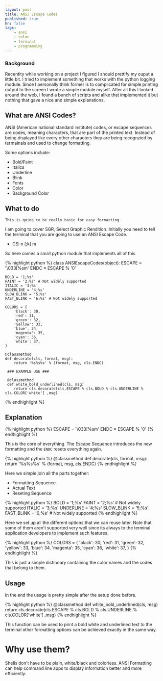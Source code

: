 ```yaml
---
layout: post
title: ANSI Escape Codes
published: true
hn: false
tags: 
    - ansi
    - color
    - terminal
    - programming
---
```


### Background

Recentlty while working on a project I figured I should prettify my ouput a little bit.
I tried to implement something that works with the python logging module. Since I personally think
former is to complicated for simple printing output to the screen I wrote a simple module myself.
After all this I looked around the web, I found a bunch of scripts and alike that implemented it but nothing that gave a nice and simple explanations.

## What are ANSI Codes?

ANSI (American national standard institute) codes, or escape sequences are codes, meaning characters, that are part of the printed text. Instead of being displayed like every other characters they are being recognzied by termainals and used to change formatting.

Some options include:

- Bold/Faint
- Italics
- Underline
- Blink
- Fonts
- Color
- Background Color

## What to do

    This is going to be really basic for easy formatting.

I am going to cover SGR, Select Graphic Rendition.
Initially you need to tell the terminal that you are going to use an ANSI Escape Code.

- CSI n [;k] m

So here comes a small python module that implements all of this.

{% highlight python %}
class ANSIEscapeCodes(object):
	ESCAPE = '\033[%sm'
	ENDC = ESCAPE % '0'

	BOLD = '1;%s'
	FAINT = '2;%s' # Not widely supported
	ITALIC = '3;%s'
	UNDERLINE = '4;%s'
	SLOW_BLINK = '5;%s'
	FAST_BLINK = '6;%s' # Not widely supported

	COLORS = {
		'black': 30,
		'red': 31,
		'green': 32,
		'yellow': 33,
		'blue': 34,
		'magenta': 35,
		'cyan': 36,
		'white': 37,
	}

	@classmethod
	def decorate(cls, format, msg):
		return '%s%s%s' % (format, msg, cls.ENDC)
	
	 ### EXAMPLE USE ###

	 @classmethod
	 def white_bold_underlined(cls, msg)
	 	return cls.decorate(cls.ESCAPE % cls.BOLD % cls.UNDERLINE % cls.COLOR['white'] ,msg)

{% endhighlight %}

## Explanation

{% highlight python %}
ESCAPE = '\033[%sm'
ENDC = ESCAPE % '0'
{% endhighlight %}

This is the core of everything. The Escape Sequence introduces the new formatting and the `ENDC` resets everything again.

{% highlight python %}
@classmethod
def decorate(cls, format, msg):
	return '%s%s%s' % (format, msg, cls.ENDC)
{% endhighlight %}

Here we simple join all the parts together:

- Formatting Sequence
- Actual Text
- Reseting Sequence

{% highlight python %}
BOLD = '1;%s'
FAINT = '2;%s' # Not widely supported
ITALIC = '3;%s'
UNDERLINE = '4;%s'
SLOW_BLINK = '5;%s'
FAST_BLINK = '6;%s' # Not widely supported
{% endhighlight %}

Here we set up all the different options that we can reuse later.
Note that some of them aren't supported very well since its always to the terminal application developers to implement such features.

{% highlight python %}
COLORS = {
	'black': 30,
	'red': 31,
	'green': 32,
	'yellow': 33,
	'blue': 34,
	'magenta': 35,
	'cyan': 36,
	'white': 37,
}
{% endhighlight %}

This is just a simple dictinoary containing the color names and the codes that belong to them.

## Usage

In the end the usage is pretty simple after the setup done before.

{% highlight python %}
@classmethod
def white_bold_underlined(cls, msg)
 	return cls.decorate(cls.ESCAPE % cls.BOLD % cls.UNDERLINE % cls.COLOR['white'] ,msg)
{% endhighlight %}

This function can be used to print a bold white and underlined text to the terminal other formatting options can be achieved exactly in the same way.

# Why use them?

Shells don't have to be plain, white/black and colorless. 
ANSI Formatting can help command line apps to display information better and more efficiently.



